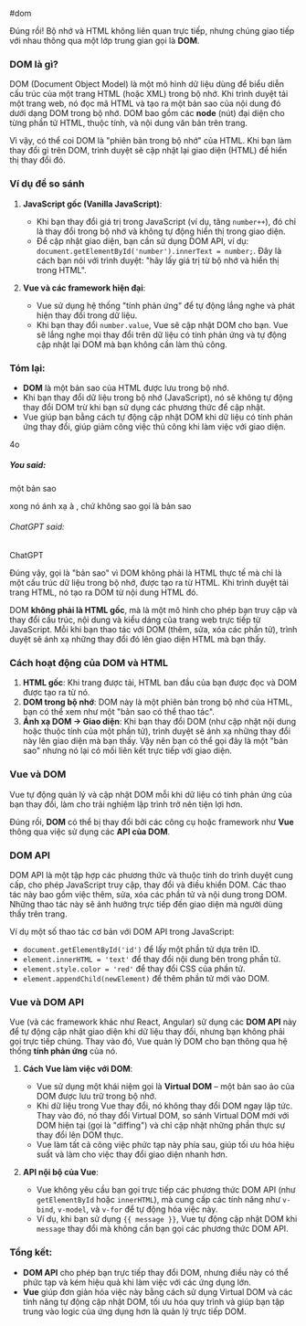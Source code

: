 #dom


Đúng rồi! Bộ nhớ và HTML không liên quan trực tiếp, nhưng chúng giao tiếp với nhau thông qua một lớp trung gian gọi là **DOM**.

### DOM là gì?

DOM (Document Object Model) là một mô hình dữ liệu dùng để biểu diễn cấu trúc của một trang HTML (hoặc XML) trong bộ nhớ. Khi trình duyệt tải một trang web, nó đọc mã HTML và tạo ra một bản sao của nội dung đó dưới dạng DOM trong bộ nhớ. DOM bao gồm các **node** (nút) đại diện cho từng phần tử HTML, thuộc tính, và nội dung văn bản trên trang.

Vì vậy, có thể coi DOM là "phiên bản trong bộ nhớ" của HTML. Khi bạn làm thay đổi gì trên DOM, trình duyệt sẽ cập nhật lại giao diện (HTML) để hiển thị thay đổi đó.

### Ví dụ để so sánh

1. **JavaScript gốc (Vanilla JavaScript)**:
    
    - Khi bạn thay đổi giá trị trong JavaScript (ví dụ, tăng `number++`), đó chỉ là thay đổi trong bộ nhớ và không tự động hiển thị trong giao diện.
    - Để cập nhật giao diện, bạn cần sử dụng DOM API, ví dụ: `document.getElementById('number').innerText = number;`. Đây là cách bạn nói với trình duyệt: "hãy lấy giá trị từ bộ nhớ và hiển thị trong HTML".
2. **Vue và các framework hiện đại**:
    
    - Vue sử dụng hệ thống "tính phản ứng" để tự động lắng nghe và phát hiện thay đổi trong dữ liệu.
    - Khi bạn thay đổi `number.value`, Vue sẽ cập nhật DOM cho bạn. Vue sẽ lắng nghe mọi thay đổi trên dữ liệu có tính phản ứng và tự động cập nhật lại DOM mà bạn không cần làm thủ công.

### Tóm lại:

- **DOM** là một bản sao của HTML được lưu trong bộ nhớ.
- Khi bạn thay đổi dữ liệu trong bộ nhớ (JavaScript), nó sẽ không tự động thay đổi DOM trừ khi bạn sử dụng các phương thức để cập nhật.
- Vue giúp bạn bằng cách tự động cập nhật DOM khi dữ liệu có tính phản ứng thay đổi, giúp giảm công việc thủ công khi làm việc với giao diện.

4o

##### You said:

một bản sao

xong nó ánh xạ à , chứ không sao gọi là bản sao

###### ChatGPT said:

ChatGPT

Đúng vậy, gọi là "bản sao" vì DOM không phải là HTML thực tế mà chỉ là một cấu trúc dữ liệu trong bộ nhớ, được tạo ra từ HTML. Khi trình duyệt tải trang HTML, nó tạo ra DOM từ nội dung HTML đó.

DOM **không phải là HTML gốc**, mà là một mô hình cho phép bạn truy cập và thay đổi cấu trúc, nội dung và kiểu dáng của trang web trực tiếp từ JavaScript. Mỗi khi bạn thao tác với DOM (thêm, sửa, xóa các phần tử), trình duyệt sẽ ánh xạ những thay đổi đó lên giao diện HTML mà bạn thấy.

### Cách hoạt động của DOM và HTML

1. **HTML gốc**: Khi trang được tải, HTML ban đầu của bạn được đọc và DOM được tạo ra từ nó.
2. **DOM trong bộ nhớ**: DOM này là một phiên bản trong bộ nhớ của HTML, bạn có thể xem như một "bản sao có thể thao tác".
3. **Ánh xạ DOM -> Giao diện**: Khi bạn thay đổi DOM (như cập nhật nội dung hoặc thuộc tính của một phần tử), trình duyệt sẽ ánh xạ những thay đổi này lên giao diện mà bạn thấy. Vậy nên bạn có thể gọi đây là một "bản sao" nhưng nó lại có mối liên kết trực tiếp với giao diện.

### Vue và DOM

Vue tự động quản lý và cập nhật DOM mỗi khi dữ liệu có tính phản ứng của bạn thay đổi, làm cho trải nghiệm lập trình trở nên tiện lợi hơn.



Đúng rồi, **DOM** có thể bị thay đổi bởi các công cụ hoặc framework như **Vue** thông qua việc sử dụng các **API của DOM**.

### DOM API

DOM API là một tập hợp các phương thức và thuộc tính do trình duyệt cung cấp, cho phép JavaScript truy cập, thay đổi và điều khiển DOM. Các thao tác này bao gồm việc thêm, sửa, xóa các phần tử và nội dung trong DOM. Những thao tác này sẽ ảnh hưởng trực tiếp đến giao diện mà người dùng thấy trên trang.

Ví dụ một số thao tác cơ bản với DOM API trong JavaScript:

- `document.getElementById('id')` để lấy một phần tử dựa trên ID.
- `element.innerHTML = 'text'` để thay đổi nội dung bên trong phần tử.
- `element.style.color = 'red'` để thay đổi CSS của phần tử.
- `element.appendChild(newElement)` để thêm phần tử mới vào DOM.

### Vue và DOM API

Vue (và các framework khác như React, Angular) sử dụng các **DOM API** này để tự động cập nhật giao diện khi dữ liệu thay đổi, nhưng bạn không phải gọi trực tiếp chúng. Thay vào đó, Vue quản lý DOM cho bạn thông qua hệ thống **tính phản ứng** của nó.

1. **Cách Vue làm việc với DOM**:
    
    - Vue sử dụng một khái niệm gọi là **Virtual DOM** – một bản sao ảo của DOM được lưu trữ trong bộ nhớ.
    - Khi dữ liệu trong Vue thay đổi, nó không thay đổi DOM ngay lập tức. Thay vào đó, nó thay đổi Virtual DOM, so sánh Virtual DOM mới với DOM hiện tại (gọi là "diffing") và chỉ cập nhật những phần thực sự thay đổi lên DOM thực.
    - Vue làm tất cả công việc phức tạp này phía sau, giúp tối ưu hóa hiệu suất và làm cho việc thay đổi giao diện nhanh hơn.
2. **API nội bộ của Vue**:
    
    - Vue không yêu cầu bạn gọi trực tiếp các phương thức DOM API (như `getElementById` hoặc `innerHTML`), mà cung cấp các tính năng như `v-bind`, `v-model`, và `v-for` để tự động hóa việc này.
    - Ví dụ, khi bạn sử dụng `{{ message }}`, Vue tự động cập nhật DOM khi `message` thay đổi mà không cần bạn gọi các phương thức DOM API.

### Tổng kết:

- **DOM API** cho phép bạn trực tiếp thay đổi DOM, nhưng điều này có thể phức tạp và kém hiệu quả khi làm việc với các ứng dụng lớn.
- **Vue** giúp đơn giản hóa việc này bằng cách sử dụng Virtual DOM và các tính năng tự động cập nhật DOM, tối ưu hóa quy trình và giúp bạn tập trung vào logic của ứng dụng hơn là quản lý trực tiếp DOM.